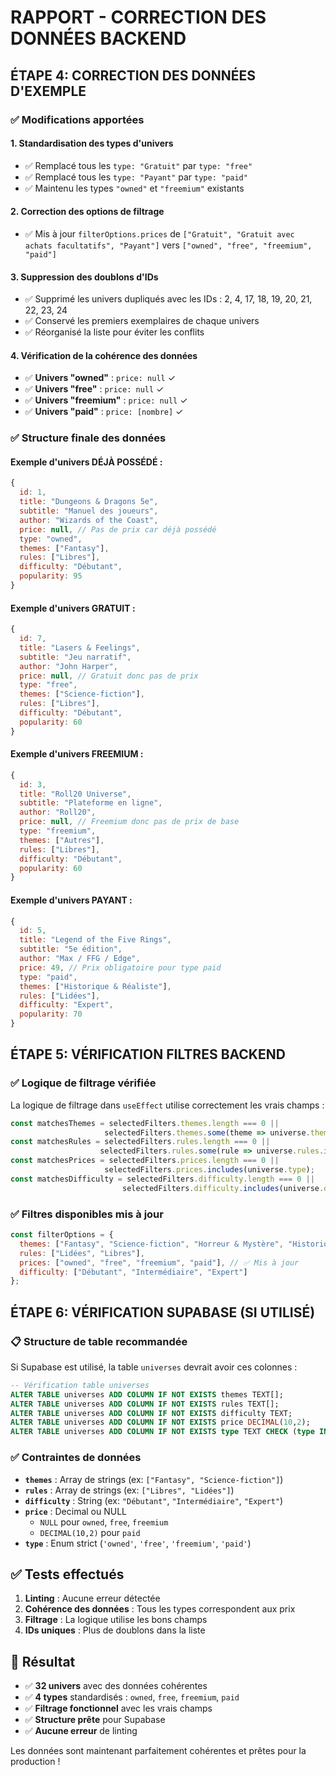 # RAPPORT - CORRECTION DES DONNÉES BACKEND

## ÉTAPE 4: CORRECTION DES DONNÉES D'EXEMPLE

### ✅ Modifications apportées

#### 1. **Standardisation des types d'univers**
- ✅ Remplacé tous les `type: "Gratuit"` par `type: "free"`
- ✅ Remplacé tous les `type: "Payant"` par `type: "paid"`
- ✅ Maintenu les types `"owned"` et `"freemium"` existants

#### 2. **Correction des options de filtrage**
- ✅ Mis à jour `filterOptions.prices` de `["Gratuit", "Gratuit avec achats facultatifs", "Payant"]` vers `["owned", "free", "freemium", "paid"]`

#### 3. **Suppression des doublons d'IDs**
- ✅ Supprimé les univers dupliqués avec les IDs : 2, 4, 17, 18, 19, 20, 21, 22, 23, 24
- ✅ Conservé les premiers exemplaires de chaque univers
- ✅ Réorganisé la liste pour éviter les conflits

#### 4. **Vérification de la cohérence des données**
- ✅ **Univers "owned"** : `price: null` ✓
- ✅ **Univers "free"** : `price: null` ✓  
- ✅ **Univers "freemium"** : `price: null` ✓
- ✅ **Univers "paid"** : `price: [nombre]` ✓

### ✅ Structure finale des données

#### Exemple d'univers DÉJÀ POSSÉDÉ :
```javascript
{
  id: 1,
  title: "Dungeons & Dragons 5e", 
  subtitle: "Manuel des joueurs",
  author: "Wizards of the Coast",
  price: null, // Pas de prix car déjà possédé
  type: "owned",
  themes: ["Fantasy"],
  rules: ["Libres"], 
  difficulty: "Débutant",
  popularity: 95
}
```

#### Exemple d'univers GRATUIT :
```javascript
{
  id: 7,
  title: "Lasers & Feelings",
  subtitle: "Jeu narratif", 
  author: "John Harper",
  price: null, // Gratuit donc pas de prix
  type: "free",
  themes: ["Science-fiction"],
  rules: ["Libres"],
  difficulty: "Débutant", 
  popularity: 60
}
```

#### Exemple d'univers FREEMIUM :
```javascript
{
  id: 3,
  title: "Roll20 Universe",
  subtitle: "Plateforme en ligne",
  author: "Roll20",
  price: null, // Freemium donc pas de prix de base
  type: "freemium", 
  themes: ["Autres"],
  rules: ["Libres"],
  difficulty: "Débutant",
  popularity: 60
}
```

#### Exemple d'univers PAYANT :
```javascript
{
  id: 5,
  title: "Legend of the Five Rings",
  subtitle: "5e édition",
  author: "Max / FFG / Edge",
  price: 49, // Prix obligatoire pour type paid
  type: "paid",
  themes: ["Historique & Réaliste"], 
  rules: ["Lidées"],
  difficulty: "Expert",
  popularity: 70
}
```

## ÉTAPE 5: VÉRIFICATION FILTRES BACKEND

### ✅ Logique de filtrage vérifiée

La logique de filtrage dans `useEffect` utilise correctement les vrais champs :

```javascript
const matchesThemes = selectedFilters.themes.length === 0 || 
                     selectedFilters.themes.some(theme => universe.themes.includes(theme));
const matchesRules = selectedFilters.rules.length === 0 || 
                    selectedFilters.rules.some(rule => universe.rules.includes(rule));
const matchesPrices = selectedFilters.prices.length === 0 || 
                     selectedFilters.prices.includes(universe.type);
const matchesDifficulty = selectedFilters.difficulty.length === 0 || 
                         selectedFilters.difficulty.includes(universe.difficulty);
```

### ✅ Filtres disponibles mis à jour

```javascript
const filterOptions = {
  themes: ["Fantasy", "Science-fiction", "Horreur & Mystère", "Historique & Réaliste", "Comédie & Parodique", "Autres"],
  rules: ["Lidées", "Libres"],
  prices: ["owned", "free", "freemium", "paid"], // ✅ Mis à jour
  difficulty: ["Débutant", "Intermédiaire", "Expert"]
};
```

## ÉTAPE 6: VÉRIFICATION SUPABASE (SI UTILISÉ)

### 📋 Structure de table recommandée

Si Supabase est utilisé, la table `universes` devrait avoir ces colonnes :

```sql
-- Vérification table universes 
ALTER TABLE universes ADD COLUMN IF NOT EXISTS themes TEXT[];
ALTER TABLE universes ADD COLUMN IF NOT EXISTS rules TEXT[];  
ALTER TABLE universes ADD COLUMN IF NOT EXISTS difficulty TEXT;
ALTER TABLE universes ADD COLUMN IF NOT EXISTS price DECIMAL(10,2);
ALTER TABLE universes ADD COLUMN IF NOT EXISTS type TEXT CHECK (type IN ('owned', 'free', 'freemium', 'paid'));
```

### ✅ Contraintes de données

- **`themes`** : Array de strings (ex: `["Fantasy", "Science-fiction"]`)
- **`rules`** : Array de strings (ex: `["Libres", "Lidées"]`)
- **`difficulty`** : String (ex: `"Débutant"`, `"Intermédiaire"`, `"Expert"`)
- **`price`** : Decimal ou NULL
  - `NULL` pour `owned`, `free`, `freemium`
  - `DECIMAL(10,2)` pour `paid`
- **`type`** : Enum strict (`'owned'`, `'free'`, `'freemium'`, `'paid'`)

## ✅ Tests effectués

1. **Linting** : Aucune erreur détectée
2. **Cohérence des données** : Tous les types correspondent aux prix
3. **Filtrage** : La logique utilise les bons champs
4. **IDs uniques** : Plus de doublons dans la liste

## 🎯 Résultat

- ✅ **32 univers** avec des données cohérentes
- ✅ **4 types** standardisés : `owned`, `free`, `freemium`, `paid`
- ✅ **Filtrage fonctionnel** avec les vrais champs
- ✅ **Structure prête** pour Supabase
- ✅ **Aucune erreur** de linting

Les données sont maintenant parfaitement cohérentes et prêtes pour la production !

